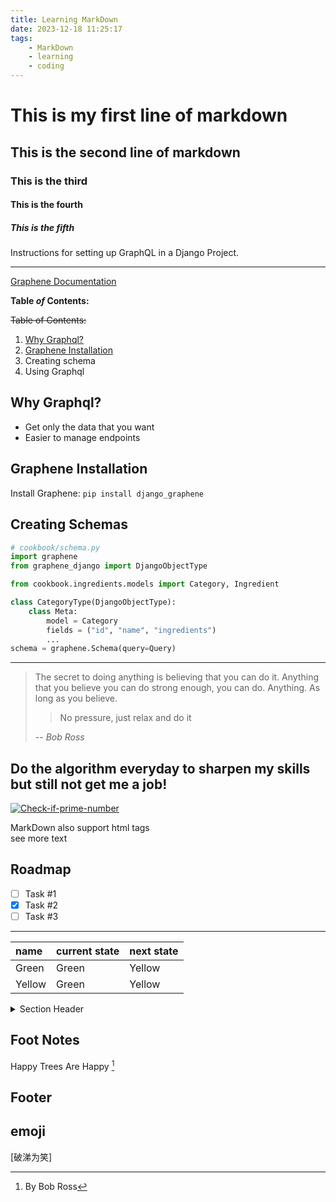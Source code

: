 ```yaml
---
title: Learning MarkDown
date: 2023-12-18 11:25:17
tags:
    - MarkDown
    - learning
    - coding
---
```

# This is my first line of markdown
## This is the second line of markdown
### This is the third
#### This is the fourth
##### This is the fifth

Instructions for setting up GraphQL in a Django Project.

---

[Graphene Documentation](https://www.ozak.ca)

**Table *of* Contents:**

~~Table of Contents:~~

1. [Why Graphql?](#why-graphql)
1. [Graphene Installation](#graphene-installation)
1. Creating schema
1. Using Graphql

## Why Graphql?

- Get only the data that you want
- Easier to manage endpoints

## Graphene Installation

Install Graphene: `pip install django_graphene`

## Creating Schemas

```py
# cookbook/schema.py
import graphene
from graphene_django import DjangoObjectType

from cookbook.ingredients.models import Category, Ingredient

class CategoryType(DjangoObjectType):
    class Meta:
        model = Category
        fields = ("id", "name", "ingredients")
        ...
schema = graphene.Schema(query=Query)
```

---

> The secret to doing anything is believing that you can do it. Anything that you believe you can do strong enough, you can do. Anything. As long as you believe.
>
>> No pressure, just relax and do it
>
>-- <cite>Bob Ross</cite>

## Do the algorithm everyday to sharpen my skills but still not get me a job!

[![Check-if-prime-number](images/is-prime.jpeg)](https://ozak.ca)

MarkDown also support html tags<br>see more text

## Roadmap

- [ ] Task #1
- [x] Task #2
- [ ] Task #3

---

| name | current state | next state |
| :------ | :------ | :------ |
| Green | Green | Yellow |
| Yellow | Green | Yellow |

<details>
    <summary>Section Header</summary>
    Section body text here.

    - hello
    - test
    - world!
</details>

## Foot Notes

Happy Trees Are Happy [^1]

## Footer
[^1]: By Bob Ross

## emoji
[破涕为笑]